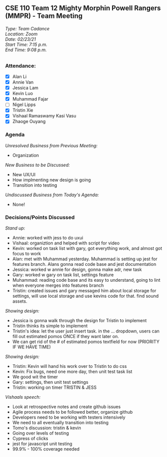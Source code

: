 ## CSE 110 Team 12 Mighty Morphin Powell Rangers (MMPR) - Team Meeting
###### Type: Team Cadance <br/> Location: Zoom <br/> Date: 02/23/21 <br/> Start Time: 7:15 p.m. <br/> End Time: 9:08 p.m.

### Attendance:
- [x] Alan Li
- [x] Annie Van
- [x] Jessica Lam
- [x] Kevin Luo
- [x] Muhammad Fajar
- [ ] Nigel Lipps
- [x] Tristin Xie
- [x] Vishaal Ramaswamy Kasi Vasu
- [x] Zhaoge Ouyang

### Agenda

_Unresolved Business from Previous Meeting:_
- Organization

_New Business to be Discussed:_
- New UX/UI
- How implmenting new design is going
- Transition into testing

_Undiscussed Business from Today's Agenda:_
- None!

### Decisions/Points Discussed

_Stand up:_
- Annie: worked with jess to do uxui
- Vishaal: organiztion and helped with script for video
- Kevin: worked on task list with gary, got everything work, and almost got focus to work
- Alan: met with Muhammad yesterday. Muhammad is setting up jest for features branch. Alans gonna read code base and jest documentation
- Jessica: worked w annie for design, gonna make adr, new task
- Gary: worked w gary on task list, settings feature
- Muhammad: reading code base and its easy to understand, going to lint when everyone merges into features branch
- Tristin: created issues and gary messaged him about local storage for settings, will use local storage and use kevins code for that. find sound assets.

_Showing design:_
- Jessica is gonna walk through the design for Tristin to implement
- Tristin thinks its simple to implement
- Tristin's idea: let the user just insert task. in the ... dropdown, users can fill out estimated pomos ONCE if they want later on.
- We can get rid of the # of estimated pomos textfield for now (PRIORITY IF WE HAVE TIME)

_Showing design:_
- Tristin: Kevin will hand his work over to Tristin to do css
- Kevin: Fix bugs, need one more day, then unit test task list
- We good wit the timer
- Gary: settings, then unit test settings
- Tristin: working on timer TRISTIN & JESS

_Vishaals speech:_
- Look at retrospective notes and create github issues
- Agile process needs to be followed better, organize github
- Developers need to be working with testers intensively 
- We need to all eventually transition into testing
- Tomo's discussion: tristin & kevin
- Going over levels of testing
- Cypress of clicks
- jest for javascript unit testing
- 99.9% - 100% coverage needed










